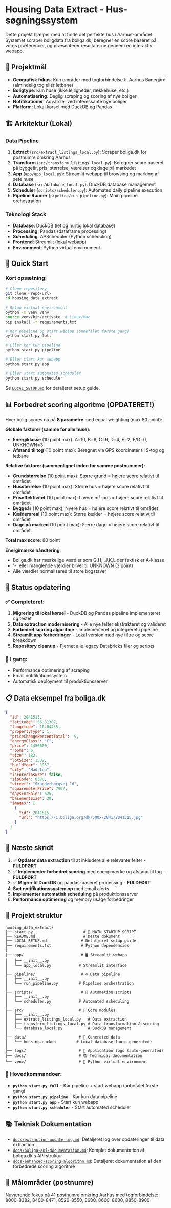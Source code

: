 # Housing Data Extract - Hus-søgningssystem

Dette projekt hjælper med at finde det perfekte hus i Aarhus-området. Systemet scraper boligdata fra boliga.dk, beregner en score baseret på vores præferencer, og præsenterer resultaterne gennem en interaktiv webapp.

## 🎯 Projektmål

- **Geografisk fokus**: Kun områder med togforbindelse til Aarhus Banegård (almindelig tog eller letbane)
- **Boligtype**: Kun huse (ikke lejligheder, rækkehuse, etc.)
- **Automatisering**: Daglig scraping og scoring af nye boliger
- **Notifikationer**: Advarsler ved interessante nye boliger
- **Platform**: Lokal kørsel med DuckDB og Pandas

## 🏗️ Arkitektur (Lokal)

### Data Pipeline
1. **Extract** (`src/extract_listings_local.py`): Scraper boliga.dk for postnumre omkring Aarhus
2. **Transform** (`src/transform_listings_local.py`): Beregner score baseret på byggeår, pris, størrelse, værelser og dage på markedet
3. **App** (`app/app_local.py`): Streamlit webapp til browsing og marking af sete huse
4. **Database** (`src/database_local.py`): DuckDB database management
5. **Scheduler** (`scripts/scheduler.py`): Automated daily pipeline execution
6. **Pipeline Runner** (`pipeline/run_pipeline.py`): Main pipeline orchestration

### Teknologi Stack
- **Database**: DuckDB (let og hurtig lokal database)
- **Processing**: Pandas (dataframe processing)
- **Scheduling**: APScheduler (Python scheduling)
- **Frontend**: Streamlit (lokal webapp)
- **Environment**: Python virtual environment

## 🚀 Quick Start

### Kort opsætning:
```bash
# Clone repository
git clone <repo-url>
cd housing_data_extract

# Setup virtual environment
python -m venv venv
source venv/bin/activate  # Linux/Mac
pip install -r requirements.txt

# Kør pipeline og start webapp (anbefalet første gang)
python start.py full

# Eller kør kun pipeline
python start.py pipeline

# Eller start kun webapp
python start.py app

# Eller start automated scheduler
python start.py scheduler
```

Se [`LOCAL_SETUP.md`](LOCAL_SETUP.md) for detaljeret setup guide.

## 📊 Forbedret scoring algoritme (OPDATERET!)

Hver bolig scores nu på **8 parametre** med equal weighting (max 80 point):

**Globale faktorer (samme for alle huse):**
- **Energiklasse** (10 point max): A=10, B=8, C=6, D=4, E=2, F/G=0, UNKNOWN=3
- **Afstand til tog** (10 point max): Beregnet via GPS koordinater til S-tog og letbane

**Relative faktorer (sammenlignet inden for samme postnummer):**
- **Grundstørrelse** (10 point max): Større grund = højere score relativt til området
- **Husstørrelse** (10 point max): Større hus = højere score relativt til området  
- **Priseffektivitet** (10 point max): Lavere m²-pris = højere score relativt til området
- **Byggeår** (10 point max): Nyere hus = højere score relativt til området
- **Kælderareal** (10 point max): Større kælder = højere score relativt til området
- **Dage på marked** (10 point max): Færre dage = højere score relativt til området

**Total max score**: 80 point

**Energimærke håndtering**: 
- Boliga.dk har mærkelige værdier som G,H,I,J,K,L der faktisk er A-klasse
- '-' eller manglende værdier bliver til UNKNOWN (3 point)
- Alle værdier normaliseres til store bogstaver

## 🚀 Status opdatering

### ✅ Completeret:
1. **Migrering til lokal kørsel** - DuckDB og Pandas pipeline implementeret og testet
2. **Data extraction modernisering** - Alle nye felter ekstrakteret og valideret
3. **Forbedret scoring algoritme** - Implementeret og integreret i pipeline
4. **Streamlit app forbedringer** - Lokal version med nye filtre og score breakdown
5. **Repository cleanup** - Fjernet alle legacy Databricks filer og scripts

### 🔄 I gang:
- Performance optimering af scraping
- Email notifikationssystem
- Automatisk deployment til produktionsserver

## 📋 Data eksempel fra boliga.dk

```json
{
  "id": 2041515,
  "latitude": 56.31307,
  "longitude": 10.04435,
  "propertyType": 1,
  "priceChangePercentTotal": -9,
  "energyClass": "C",
  "price": 1450000,
  "rooms": 6,
  "size": 182,
  "lotSize": 1532,
  "buildYear": 1957,
  "city": "Hadsten",
  "isForeclosure": false,
  "zipCode": 8370,
  "street": "Skanderborgvej 16",
  "squaremeterPrice": 7967,
  "daysForSale": 625,
  "basementSize": 30,
  "images": [
    {
      "id": 2041515,
      "url": "https://i.boliga.org/dk/500x/2041/2041515.jpg"
    }
  ]
}
```

## 🎯 Næste skridt

1. ✅ **Opdater data extraction** til at inkludere alle relevante felter - **FULDFØRT**
2. ✅ **Implementer forbedret scoring** med energimærke og afstand til tog - **FULDFØRT**
3. ✅ **Migrer til DuckDB** og pandas-baseret processing - **FULDFØRT**
4. **Sæt notifikationssystem op** med email alerts
5. **Implementer automatisk scheduling** på produktionsserver
6. **Performance optimering** og memory usage forbedringer

## 📁 Projekt struktur

```
housing_data_extract/
├── start.py                      # 🎯 MAIN STARTUP SCRIPT
├── README.md                     # Dette dokument
├── LOCAL_SETUP.md               # Detaljeret setup guide
├── requirements.txt             # Python dependencies
│
├── app/                         # 🖥️ Streamlit webapp
│   ├── __init__.py
│   └── app_local.py            # Streamlit interface
│
├── pipeline/                    # ⚙️ Data pipeline
│   ├── __init__.py
│   └── run_pipeline.py         # Pipeline orchestration
│
├── scripts/                     # 📜 Automation scripts
│   ├── __init__.py
│   └── scheduler.py            # Automated scheduling
│
├── src/                        # 🔧 Core modules
│   ├── __init__.py
│   ├── extract_listings_local.py   # Data extraction
│   ├── transform_listings_local.py # Data transformation & scoring
│   └── database_local.py           # DuckDB management
│
├── data/                       # 💾 Generated data
│   └── housing.duckdb         # Local database (auto-generated)
│
├── logs/                       # 📝 Application logs (auto-generated)
├── docs/                       # 📚 Technical documentation
└── venv/                       # 🐍 Python virtual environment
```

### 🎯 Hovedkommandoer:
- **`python start.py full`** - Kør pipeline + start webapp (anbefalet første gang)
- **`python start.py pipeline`** - Kør kun data pipeline
- **`python start.py app`** - Start kun webapp
- **`python start.py scheduler`** - Start automated scheduler

## 📚 Teknisk Dokumentation

- [`docs/extraction-update-log.md`](docs/extraction-update-log.md): Detaljeret log over opdateringer til data extraction
- [`docs/boliga-api-documentation.md`](docs/boliga-api-documentation.md): Komplet dokumentation af boliga.dk's API struktur
- [`docs/enhanced-scoring-algorithm.md`](docs/enhanced-scoring-algorithm.md): Detaljeret dokumentation af den forbedrede scoring algoritme

## 📍 Målområder (postnumre)

Nuværende fokus på 41 postnumre omkring Aarhus med togforbindelse:
8000-8382, 8400-8471, 8520-8550, 8600, 8660, 8680, 8850-8900